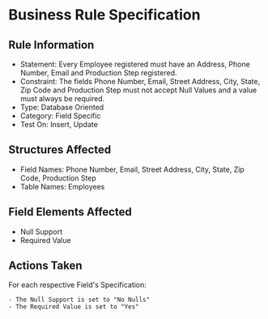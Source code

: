 # Business Rule Specification

## Rule Information

- Statement: Every Employee registered must have an Address, Phone Number, Email and Production Step registered.
- Constraint: The fields Phone Number, Email, Street Address, City, State, Zip Code and Production Step must not accept Null Values and a value must always be required.
- Type: Database Oriented
- Category: Field Specific
- Test On: Insert, Update

## Structures Affected

- Field Names: Phone Number, Email, Street Address, City, State, Zip Code, Production Step
- Table Names: Employees

## Field Elements Affected

- Null Support
- Required Value

## Actions Taken

For each respective Field's Specification:

    - The Null Support is set to "No Nulls"
    - The Required Value is set to "Yes"
